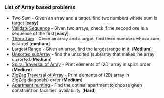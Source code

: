 ### List of Array based problems

- [Two Sum](TwoSum/README.md) - Given an array and a target, find two numbers whose sum is target [**easy**]
- [Validate Sequence](ValidateSequence/README.md) - Given two arrays, check if the second one is a sequence of the first [**easy**]
- [Three Sum](ThreeSum/README.md) - Given an array and a target, find three numbers whose sum is target [**medium**]
- [Largest Range](LargestRange/README.md) - Given an array, find the largest range in it. (**Medium**)
- [Unsorted subArray](ShortestUnsortedArray/README.md) - find the unsorted (sub)array that makes the array unsorted.(**Medium**)
- [Spiral Traversal of Array](SpiralTraversal/README.md) - Print elements of (2D) array in spiral order (**Medium**)
- [ZigZag Traversal of Array](ZigZagTraversal/README.md) - Print elements of (2D) array in ZigZag(diagonals) order (**Medium**)
- [Apartment hunting](ApartmentHunting/README.md) - Find the optimal apartment to choose given constraint on facilities' availability. (**Hard**)

